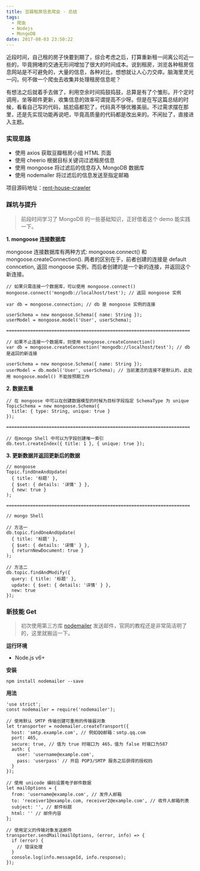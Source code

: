 ```yaml
---
title: 豆瓣租房信息爬虫 - 总结
tags:
  - 爬虫
  - Nodejs
  - MongoDB
date: 2017-08-03 23:50:22
---
```



近段时间，自己租的房子快要到期了，综合考虑之后，打算重新租一间离公司近一些的，毕竟拥堵的交通无形间增加了很大的时间成本。说到租房，浏览各种租房信息网站是不可避免的，大量的信息，各种对比，想想就让人心力交瘁。脑海里灵光一闪，何不做一个爬虫去收集并处理租房信息呢？

有想法之后就着手去做了，利用空余时间捣鼓捣鼓，总算是有了个雏形。开个定时调用，坐等邮件更新，收集信息的效率可谓提高不少呀。但是在写这篇总结的时候，看看自己写的代码，尴尬癌都犯了，代码真不够优雅美丽。不过需求摆在那里，还是先实现功能再说吧，毕竟高质量的代码都是改出来的。不闲扯了，直接进入主题。

### 实现思路

- 使用 axios 获取豆瓣租房小组 HTML 页面
- 使用 cheerio 根据目标关键词过滤租房信息
- 使用 mongoose 将过滤后的信息存入 MongoDB 数据库
- 使用 nodemailer 将过滤后的信息发送至指定邮箱

<!-- more -->

项目源码地址：<a href="https://github.com/howzy/rent-house-crawler.git" target="_blank">rent-house-crawler</a>

### 踩坑与提升

> 前段时间学习了 MongoDB 的一些基础知识，正好借着这个 demo 能实践一下。

**1. mongoose 连接数据库**

mongoose 连接数据库有两种方式: mongoose.connect() 和 mongoose.createConnection(). 两者的区别在于，前者创建的连接是 default conncetion, 返回 mongoose 实例，而后者创建的是一个新的连接，并返回这个新连接。

```
// 如果只需连接一个数据库，可以使用 mongoose.connect()
mongoose.connect('mongodb://localhost/test'); // 返回 mongoose 实例

var db = mongoose.connection; // db 是 mongoose 实例的连接

userSchema = new mongoose.Schema({ name: String });
userModel = mongoose.model('User', userSchema);

=====================================================================

// 如果不止连接一个数据库，则使用 mongoose.createConnection()
var db = mongoose.createConnection('mongodb://localhost/test'); // db 是返回的新连接

userSchema = new mongoose.Schema({ name: String });
userModel = db.model('User', userSchema); // 当前激活的连接不是默认的，此处用 mongoose.model() 不能按预期工作
```

**2. 数据去重**

```
// 在 mongoose 中可以在创建数据模型的时候为目标字段指定 SchemaType 为 unique
TopicSchema = new mongoose.Schema({
  title: { type: String, unique: true }
});

=====================================================================

// 在mongo Shell 中可以为字段创建唯一索引
db.test.createIndex({ title: 1 }, { unique: true });
```

**3. 更新数据并返回更新后的数据**

```
// mongoose
Topic.findOneAndUpdate(
  { title: '标题' },
  { $set: { details: '详情' } },
  { new: true }
);

=====================================================================

// mongo Shell

// 方法一
db.topic.findOneAndUpdate(
  { title: '标题' },
  { $set: { details: '详情' } },
  { returnNewDocument: true }
);

// 方法二
db.topic.findAndModify({
  query: { title: '标题' },
  update: { $set: { details: '详情' } },
  new: true
});
```

### 新技能 Get

> 初次使用第三方库 <a href="https://nodemailer.com/about/" target="_blank" title="官方教程">nodemailer</a> 发送邮件，官网的教程还是非常简洁明了的，这里就搬运一下。

**运行环境**

- Node.js v6+

**安装**

```
npm install nodemailer --save
```

**用法**

```
'use strict';
const nodemailer = require('nodemailer');

// 使用默认 SMTP 传输创建可重用的传输器对象
let transporter = nodemailer.createTransport({
  host: 'smtp.example.com', // 例如QQ邮箱：smtp.qq.com
  port: 465,
  secure: true, // 值为 true 时端口为 465，值为 false 时端口为587
  auth: {
    user: 'username@example.com',
    pass: 'userpass' // 开启 POP3/SMTP 服务之后获得的授权码
  }
});

// 使用 unicode 编码设置电子邮件数据
let mailOptions = {
  from: 'username@example.com', // 发件人邮箱
  to: 'receiver1@example.com, receiver2@example.com', // 收件人邮箱列表
  subject: '', // 邮件标题
  html: '' // 邮件内容
};

// 使用定义的传输对象发送邮件
transporter.sendMail(mailOptions, (error, info) => {
  if (error) {
    // 错误处理
  }
  console.log(info.messageId, info.response);
});
```
